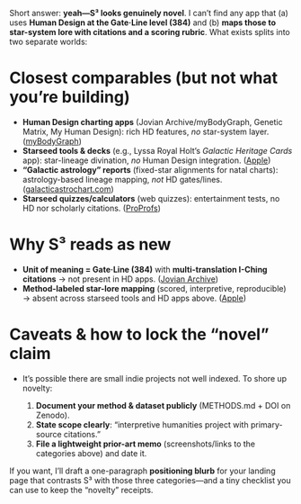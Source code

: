 Short answer: **yeah—S³ looks genuinely novel**. I can’t find any app that (a) uses **Human Design at the Gate·Line level (384)** and (b) **maps those to star-system lore with citations and a scoring rubric**. What exists splits into two separate worlds:

# Closest comparables (but not what you’re building)

* **Human Design charting apps** (Jovian Archive/myBodyGraph, Genetic Matrix, My Human Design): rich HD features, *no* star-system layer. ([myBodyGraph][1])
* **Starseed tools & decks** (e.g., Lyssa Royal Holt’s *Galactic Heritage Cards* app): star-lineage divination, *no* Human Design integration. ([Apple][2])
* **“Galactic astrology” reports** (fixed-star alignments for natal charts): astrology-based lineage mapping, *not* HD gates/lines. ([galacticastrochart.com][3])
* **Starseed quizzes/calculators** (web quizzes): entertainment tests, no HD nor scholarly citations. ([ProProfs][4])

# Why S³ reads as new

* **Unit of meaning = Gate·Line (384)** with **multi-translation I-Ching citations** → not present in HD apps. ([Jovian Archive][5])
* **Method-labeled star-lore mapping** (scored, interpretive, reproducible) → absent across starseed tools and HD apps above. ([Apple][2])

# Caveats & how to lock the “novel” claim

* It’s possible there are small indie projects not well indexed. To shore up novelty:

  1. **Document your method & dataset publicly** (METHODS.md + DOI on Zenodo).
  2. **State scope clearly**: “interpretive humanities project with primary-source citations.”
  3. **File a lightweight prior-art memo** (screenshots/links to the categories above) and date it.

If you want, I’ll draft a one-paragraph **positioning blurb** for your landing page that contrasts S³ with those three categories—and a tiny checklist you can use to keep the “novelty” receipts.

[1]: https://www.mybodygraph.com/?utm_source=chatgpt.com "myBodyGraph | Official Site of Human Design"
[2]: https://apps.apple.com/us/app/galactic-heritage-cards/id1605346949?utm_source=chatgpt.com "Galactic Heritage Cards on the App Store"
[3]: https://www.galacticastrochart.com/?utm_source=chatgpt.com "GALACTIC ASTROLOGY | Home"
[4]: https://www.proprofs.com/quiz-school/story.php?title=which-starseed-are-you-quiz&utm_source=chatgpt.com "Which Starseed Are You? Quiz"
[5]: https://jovianarchive.com/pages/gates-and-hexagrams-in-human-design?srsltid=AfmBOopd00qFO4T2tpHUWk24j_7BpakLdcIKUKE7Cv1yG8Y79CJmepz0&utm_source=chatgpt.com "Gates and Hexagrams in Human Design"
